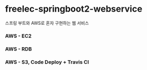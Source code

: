# freelec-springboot2-webservice
스프링 부트와 AWS로 혼자 구현하는 웹 서비스

### AWS - EC2

### AWS - RDB

### AWS - S3, Code Deploy + Travis CI

